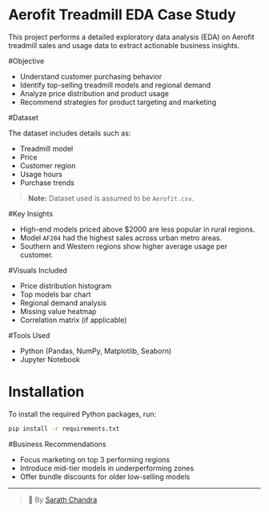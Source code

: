 # Aerofit Treadmill EDA Case Study

This project performs a detailed exploratory data analysis (EDA) on Aerofit treadmill sales and usage data to extract actionable business insights.

#Objective

- Understand customer purchasing behavior
- Identify top-selling treadmill models and regional demand
- Analyze price distribution and product usage
- Recommend strategies for product targeting and marketing

#Dataset

The dataset includes details such as:
- Treadmill model
- Price
- Customer region
- Usage hours
- Purchase trends

> **Note:** Dataset used is assumed to be `Aerofit.csv`.

#Key Insights

- High-end models priced above \$2000 are less popular in rural regions.
- Model `AF204` had the highest sales across urban metro areas.
- Southern and Western regions show higher average usage per customer.

#Visuals Included

- Price distribution histogram
- Top models bar chart
- Regional demand analysis
- Missing value heatmap
- Correlation matrix (if applicable)

#Tools Used

- Python (Pandas, NumPy, Matplotlib, Seaborn)
- Jupyter Notebook

# Installation

To install the required Python packages, run:

```bash
pip install -r requirements.txt
```

#Business Recommendations

- Focus marketing on top 3 performing regions
- Introduce mid-tier models in underperforming zones
- Offer bundle discounts for older low-selling models

---

> 👤 By [Sarath Chandra](https://github.com/Sarathchandrrra)
